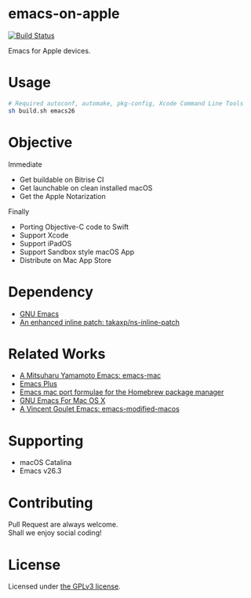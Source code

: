 # emacs-on-apple

[![Build Status](https://app.bitrise.io/app/6ab4eec93dedce2f/status.svg?token=fACOUtKMmLpTGHZClpKN-Q)](https://app.bitrise.io/app/6ab4eec93dedce2f)

Emacs for Apple devices.

# Usage

```sh
# Required autoconf, automake, pkg-config, Xcode Command Line Tools
sh build.sh emacs26
```

# Objective

Immediate 

- Get buildable on Bitrise CI
- Get launchable on clean installed macOS
- Get the Apple Notarization

Finally

- Porting Objective-C code to Swift
- Support Xcode
- Support iPadOS
- Support Sandbox style macOS App
- Distribute on Mac App Store

# Dependency

- [GNU Emacs](https://savannah.gnu.org/git/?group=emacs)
- [An enhanced inline patch: takaxp/ns-inline-patch](https://github.com/takaxp/ns-inline-patch)

# Related Works

- [A Mitsuharu Yamamoto Emacs: emacs-mac](https://bitbucket.org/mituharu/emacs-mac)
- [Emacs Plus](https://github.com/d12frosted/homebrew-emacs-plus)
- [Emacs mac port formulae for the Homebrew package manager](https://github.com/railwaycat/homebrew-emacsmacport)
- [GNU Emacs For Mac OS X](https://emacsformacosx.com)
- [A Vincent Goulet Emacs: emacs-modified-macos](https://gitlab.com/vigou3/emacs-modified-macos/)

# Supporting

- macOS Catalina
- Emacs v26.3

# Contributing

Pull Request are always welcome.  
Shall we enjoy social coding!

# License

Licensed under [the GPLv3 license](./LICENSE).
